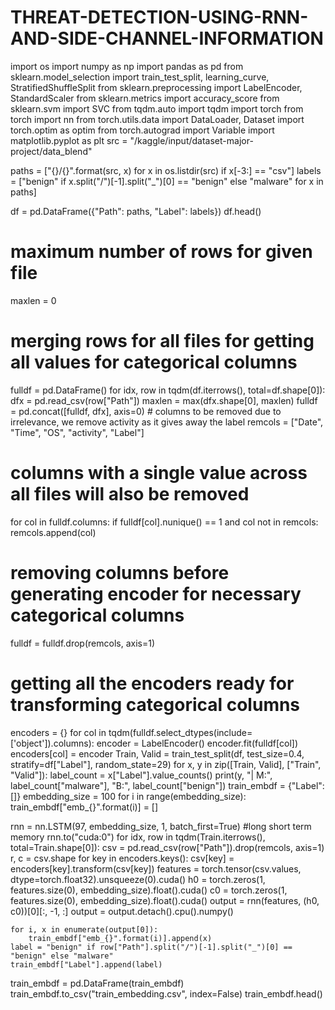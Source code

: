 # THREAT-DETECTION-USING-RNN-AND-SIDE-CHANNEL-INFORMATION
import os
import numpy as np
import pandas as pd
from sklearn.model_selection import train_test_split, learning_curve, StratifiedShuffleSplit
from sklearn.preprocessing import LabelEncoder, StandardScaler
from sklearn.metrics import accuracy_score
from sklearn.svm import SVC
from tqdm.auto import tqdm
import torch
from torch import nn
from torch.utils.data import DataLoader, Dataset
import torch.optim as optim
from torch.autograd import Variable
import matplotlib.pyplot as plt 
src = "/kaggle/input/dataset-major-project/data_blend"

paths = ["{}/{}".format(src, x) for x in os.listdir(src) if x[-3:] == "csv"]
labels = ["benign" if x.split("/")[-1].split("_")[0] == "benign" else "malware" for x in paths]

df = pd.DataFrame({"Path": paths, "Label": labels})
df.head()
# maximum number of rows for given file
maxlen = 0

# merging rows for all files for getting all values for categorical columns
fulldf = pd.DataFrame()
for idx, row in tqdm(df.iterrows(), total=df.shape[0]):
    dfx = pd.read_csv(row["Path"])
    maxlen = max(dfx.shape[0], maxlen)
    fulldf = pd.concat([fulldf, dfx], axis=0)
    # columns to be removed due to irrelevance, we remove activity as it gives away the label
remcols = ["Date", "Time", "OS", "activity", "Label"]

# columns with a single value across all files will also be removed
for col in fulldf.columns:
    if fulldf[col].nunique() == 1 and col not in remcols:
        remcols.append(col)
# removing columns before generating encoder for necessary categorical columns
fulldf = fulldf.drop(remcols, axis=1)
# getting all the encoders ready for transforming categorical columns
encoders = {}
for col in tqdm(fulldf.select_dtypes(include=['object']).columns):
    encoder = LabelEncoder()
    encoder.fit(fulldf[col])
    encoders[col] = encoder
    Train, Valid = train_test_split(df, test_size=0.4, stratify=df["Label"], random_state=29)
    for x, y  in zip([Train, Valid], ["Train", "Valid"]):
    label_count = x["Label"].value_counts()
    print(y, "| M:", label_count["malware"], "B:", label_count["benign"])
    train_embdf = {"Label": []}
embedding_size = 100
for i in range(embedding_size):
    train_embdf["emb_{}".format(i)] = []


rnn = nn.LSTM(97, embedding_size, 1, batch_first=True) #long short term memory
rnn.to("cuda:0")
for idx, row in tqdm(Train.iterrows(), total=Train.shape[0]):
    csv = pd.read_csv(row["Path"]).drop(remcols, axis=1)
    r, c = csv.shape
    for key in encoders.keys():
        csv[key] = encoders[key].transform(csv[key])
    features = torch.tensor(csv.values, dtype=torch.float32).unsqueeze(0).cuda()
    h0 = torch.zeros(1, features.size(0), embedding_size).float().cuda()
    c0 = torch.zeros(1, features.size(0), embedding_size).float().cuda()
    output = rnn(features, (h0, c0))[0][:, -1, :]
    output = output.detach().cpu().numpy()

    for i, x in enumerate(output[0]):
        train_embdf["emb_{}".format(i)].append(x)
    label = "benign" if row["Path"].split("/")[-1].split("_")[0] == "benign" else "malware"
    train_embdf["Label"].append(label)
train_embdf = pd.DataFrame(train_embdf)
train_embdf.to_csv("train_embedding.csv", index=False)
train_embdf.head()
